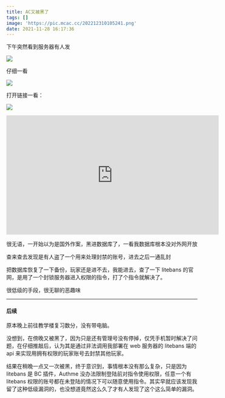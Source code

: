 ```yaml
---
title: AC又被黑了
tags: []
image: 'https://pic.mcac.cc/202212310105241.png'
date: 2021-11-28 16:17:36
---
```


下午突然看到服务器有人发

![](https://pic.mcac.cc/202212310104240.png)

仔细一看

![](https://pic.mcac.cc/202212310104990.png)

打开链接一看：

![](https://pic.mcac.cc/202212310105241.png)

<iframe width="560" height="315" src="https://www.youtube.com/embed/dQw4w9WgXcQ" title="YouTube video player" frameborder="0" allow="accelerometer; autoplay; clipboard-write; encrypted-media; gyroscope; picture-in-picture" allowfullscreen></iframe>

很无语，一开始以为是国外作案，黑进数据库了，一看我数据库根本没对外网开放

查来查去发现是有人盗了一个用来处理封禁的账号，进去之后一通乱封

把数据库恢复了一下备份，玩家还是进不去，我能进去，查了一下 litebans 的官网，是用了一个封锁服务器进入权限的指令，打了个指令就解决了。

很低级的手段，很无聊的恶趣味

---

#### 后续

原本晚上前往教学楼复习数分，没有带电脑。

没想到，在傍晚又被黑了，因为只是还有管理号没有停掉，仅凭手机暂时解决了问题，在仔细推敲后，认为其是通过非法调用我部署在 web 服务器的 litebans 端的 api 来实现用拥有权限的玩家账号去封禁其他玩家。

结果在稍晚一点又一次被黑，终于意识到，事情根本没有那么复杂，只是因为 litebans 是 BC 插件，Authme 没办法限制登陆前对指令使用权限，任意一个有 litebans 权限的账号都在未登陆的情况下可以随意使用指令。其实早就应该发现我留了这种低级漏洞的，也没想道竟然这么久了才有人发现了这个这么简单的漏洞。
